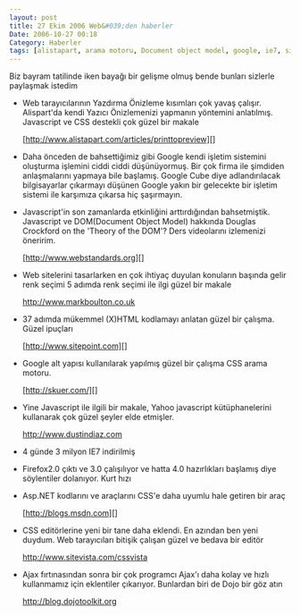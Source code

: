 ```yaml
---
layout: post
title: 27 Ekim 2006 Web&#039;den haberler
Date: 2006-10-27 00:18
Category: Haberler
tags: [alistapart, arama motoru, Document object model, google, ie7, sitepoint, yui]
---
```


Biz bayram tatilinde iken bayağı bir gelişme olmuş bende bunları
sizlerle paylaşmak istedim

-   Web tarayıcılarının Yazdırma Önizleme kısımları çok yavaş çalışır.
    Alispart'da kendi Yazıcı Önizlemenizi yapmanın yöntemini anlatılmış.
    Javascript ve CSS destekli çok güzel bir makale

    [http://www.alistapart.com/articles/printtopreview][]

-   Daha önceden de bahsettiğimiz gibi Google kendi işletim sistemini
    oluşturma işlemini ciddi ciddi düşünüyormuş. Bir çok firma ile
    şimdiden anlaşmalarını yapmaya bile başlamış. Google Cube diye
    adlandırılacak bilgisayarlar çıkarmayı düşünen Google yakın bir
    gelecekte bir işletim sistemi ile karşımıza çıkarsa hiç şaşırmayın.


-   Javascript'in son zamanlarda etkinliğini arttırdığından
    bahsetmiştik. Javascript ve DOM(Document Object Model) hakkında
    Douglas Crockford on the 'Theory of the DOM'? Ders videolarını
    izlemenizi öneririm.

    [http://www.webstandards.org][]
-   Web sitelerini tasarlarken en çok ihtiyaç duyulan konuların başında
    gelir renk seçimi 5 adımda renk seçimi ile ilgi güzel bir makale

    http://www.markboulton.co.uk
-   37 adımda mükemmel (X)HTML kodlamayı anlatan güzel bir çalışma.
    Güzel ipuçları

    [http://www.sitepoint.com][]
-   Google alt yapısı kullanılarak yapılmış güzel bir çalışma CSS arama
    motoru.

    [http://skuer.com/][]
-   Yine Javascript ile ilgili bir makale, Yahoo javascript
    kütüphanelerini kullanarak çok güzel şeyler elde etmişler.

    http://www.dustindiaz.com
-   4 günde 3 milyon IE7 indirilmiş

-   Firefox2.0 çıktı ve 3.0 çalışılıyor ve hatta 4.0 hazırlıkları
    başlamış diye söylentiler dolanıyor. Kurt hızı

-   Asp.NET kodlarını ve araçlarını CSS'e daha uyumlu hale getiren bir
    araç

    [http://blogs.msdn.com][]
-   CSS editörlerine yeni bir tane daha eklendi. En azından ben yeni
    duydum. Web tarayıcıları bitişik çalışan güzel ve bedava bir editör

    http://www.sitevista.com/cssvista
-   Ajax fırtınasından sonra bir çok programcı Ajax'ı daha kolay ve
    hızlı kullanmamız için eklentiler çıkarıyor. Bunlardan biri de Dojo
    bir göz atın

    http://blog.dojotoolkit.org


  [http://www.alistapart.com/articles/printtopreview]: http://www.alistapart.com/articles/printtopreview
  [http://www.webstandards.org]: http://www.webstandards.org/2006/10/18/video-presentation-douglas-crockford-on-the-theory-of-the-dom/
  [http://www.sitepoint.com]: http://www.sitepoint.com/article/html-37-steps-perfect-markup
  [http://skuer.com/]: http://skuer.com/
  [http://blogs.msdn.com]: http://blogs.msdn.com/bgold/archive/2006/10/24/css-friendly-asp-net-2-0-control-adapters-beta-3-now-available.aspx